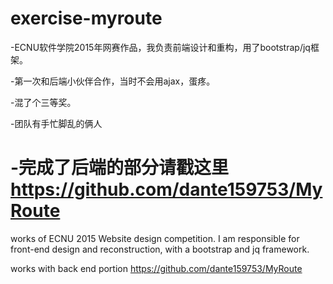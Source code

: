 # exercise-myroute
  
  -ECNU软件学院2015年网赛作品，我负责前端设计和重构，用了bootstrap/jq框架。
  
  -第一次和后端小伙伴合作，当时不会用ajax，蛋疼。
  
  -混了个三等奖。
  
  -团队有手忙脚乱的俩人
  
  -完成了后端的部分请戳这里 <https://github.com/dante159753/MyRoute>
====================
  works of ECNU 2015 Website design competition. I am responsible for front-end design and reconstruction, with a bootstrap and jq framework. 
  
  works with back end portion <https://github.com/dante159753/MyRoute>
  
